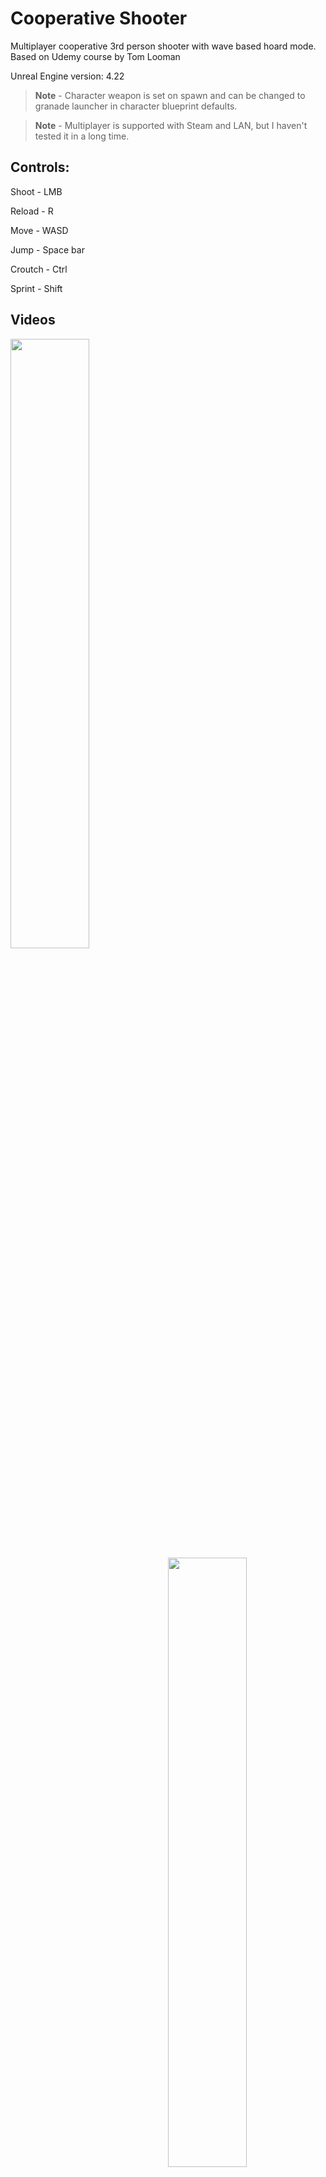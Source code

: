 # Cooperative Shooter

Multiplayer cooperative 3rd person shooter with wave based hoard mode. Based on Udemy course by Tom Looman

Unreal Engine version: 4.22

> **Note** - Character weapon is set on spawn and can be changed to granade launcher in character blueprint defaults.

> **Note** - Multiplayer is supported with Steam and LAN, but I haven't tested it in a long time.

## Controls:

Shoot - LMB

Reload - R

Move - WASD

Jump - Space bar

Croutch - Ctrl

Sprint - Shift


## Videos
<img width=50% align="left" href="https://youtu.be/lyFGQ5qyIio" src="https://img.youtube.com/vi/lyFGQ5qyIio/hqdefault.jpg">

<img width=50% align="right" href="https://youtu.be/JkUG-Sr8t_g" src="https://img.youtube.com/vi/JkUG-Sr8t_g/hqdefault.jpg">
